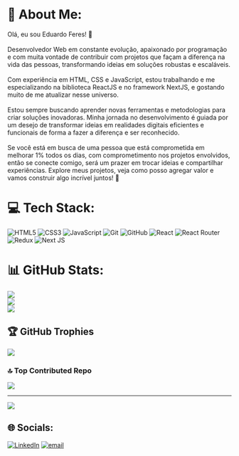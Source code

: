 # 💫 About Me:
Olá, eu sou Eduardo Feres! 👋
<br><br>Desenvolvedor Web em constante evolução, apaixonado por programação e com muita vontade de contribuir com projetos que façam a diferença na vida das pessoas, transformando ideias em soluções robustas e escaláveis.<br><br>Com experiência em HTML, CSS e JavaScript, estou trabalhando e me especializando na biblioteca ReactJS e no framework NextJS, e gostando muito de me atualizar nesse universo.<br><br>Estou sempre buscando aprender novas ferramentas e metodologias para criar soluções inovadoras. Minha jornada no desenvolvimento é guiada por um desejo de transformar ideias em realidades digitais eficientes e funcionais de forma a fazer a diferença e ser reconhecido.<br><br>Se você está em busca de uma pessoa que está comprometida em melhorar 1% todos os dias, com comprometimento nos projetos envolvidos, então se conecte comigo, será um prazer em trocar ideias e compartilhar experiências. Explore meus projetos, veja como posso agregar valor e vamos construir algo incrível juntos! 🚀

# 💻 Tech Stack:
![HTML5](https://img.shields.io/badge/html5-%23E34F26.svg?style=plastic&logo=html5&logoColor=white) ![CSS3](https://img.shields.io/badge/css3-%231572B6.svg?style=plastic&logo=css3&logoColor=white) ![JavaScript](https://img.shields.io/badge/javascript-%23323330.svg?style=plastic&logo=javascript&logoColor=%23F7DF1E) ![Git](https://img.shields.io/badge/git-%23F05033.svg?style=plastic&logo=git&logoColor=white) ![GitHub](https://img.shields.io/badge/github-%23121011.svg?style=plastic&logo=github&logoColor=white)  ![React](https://img.shields.io/badge/react-%2320232a.svg?style=plastic&logo=react&logoColor=%2361DAFB) ![React Router](https://img.shields.io/badge/React_Router-CA4245?style=plastic&logo=react-router&logoColor=white) ![Redux](https://img.shields.io/badge/redux-%23593d88.svg?style=plastic&logo=redux&logoColor=white) ![Next JS](https://img.shields.io/badge/Next-black?style=plastic&logo=next.js&logoColor=white)

# 📊 GitHub Stats:
![](https://github-readme-stats.vercel.app/api?username=duferes&theme=transparent&hide_border=false&include_all_commits=false&count_private=false)<br/>
![](https://github-readme-streak-stats.herokuapp.com/?user=duferes&theme=transparent&hide_border=false)<br/>
![](https://github-readme-stats.vercel.app/api/top-langs/?username=duferes&theme=transparent&hide_border=false&include_all_commits=false&count_private=false&layout=compact)

## 🏆 GitHub Trophies
![](https://github-profile-trophy.vercel.app/?username=duferes&theme=radical&no-frame=false&no-bg=true&margin-w=4)

### 🔝 Top Contributed Repo
![](https://github-contributor-stats.vercel.app/api?username=duferes&limit=5&theme=shadow_blue&combine_all_yearly_contributions=true)

---
[![](https://visitcount.itsvg.in/api?id=duferes&icon=0&color=1)](https://visitcount.itsvg.in)

## 🌐 Socials:
[![LinkedIn](https://img.shields.io/badge/LinkedIn-%230077B5.svg?logo=linkedin&logoColor=white)](https://linkedin.com/in/https://www.linkedin.com/in/eduardoferesdev/) [![email](https://img.shields.io/badge/Email-D14836?logo=gmail&logoColor=white)](mailto:eduardocaferes@gmail.com) 

<!-- Proudly created with GPRM ( https://gprm.itsvg.in ) -->
